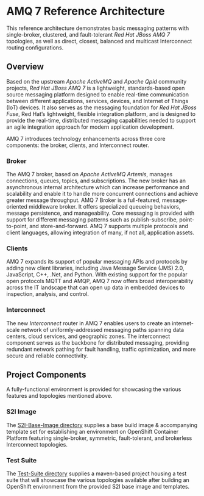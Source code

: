 # AMQ 7 Reference Architecture

This reference architecture demonstrates basic messaging patterns with single-broker, clustered, and fault-tolerant _Red Hat JBoss AMQ 7_ topologies, as well as direct, closest, balanced and 
multicast Interconnect routing configurations.

## Overview
Based on the upstream _Apache ActiveMQ_ and _Apache Qpid_ community projects, _Red Hat JBoss AMQ 7_ is a lightweight, standards-based open source messaging platform designed to enable real-time 
communication between different applications, services, devices, and Internet of Things (IoT) devices. It also serves as the messaging foundation for *Red Hat JBoss Fuse*, Red Hat’s lightweight, 
flexible integration platform, and is designed to provide the real-time, distributed messaging capabilities needed to support an agile integration approach for modern application development.

AMQ 7 introduces technology enhancements across three core components: the broker, clients, and Interconnect router.

###  Broker
The AMQ 7 broker, based on _Apache ActiveMQ Artemis_, manages connections, queues, topics, and subscriptions. The new broker has an asynchronous internal architecture which can increase 
performance and scalability and enable it to handle more concurrent connections and achieve greater message throughput. AMQ 7 Broker is a full-featured, message-oriented middleware broker. It 
offers specialized queueing behaviors, message persistence, and manageability. Core messaging is provided with support for different messaging patterns such as publish-subscribe, point-to-point, 
and store-and-forward. AMQ 7 supports multiple protocols and client languages, allowing integration of many, if not all, application assets.

###  Clients
AMQ 7 expands its support of popular messaging APIs and protocols by adding new client libraries, including Java Message Service (JMS) 2.0, JavaScript, C++, .Net, and Python. With existing 
support for the popular open protocols MQTT and AMQP, AMQ 7 now offers broad interoperability across the IT landscape that can open up data in embedded devices to inspection, analysis, and control.

### Interconnect
The new *Interconnect* router in AMQ 7 enables users to create an internet-scale network of uniformly-addressed messaging paths spanning data centers, cloud services, and geographic zones. The 
interconnect component serves as the backbone for distributed messaging, providing redundant network pathing for fault handling, traffic optimization, and more secure and reliable connectivity.

## Project Components

A fully-functional environment is provided for showcasing the various features and topologies mentioned above.

### S2I Image

The [S2I-Base-Image directory](/S2I-Base-Image) supplies a base build image & accompanying template set for establishing an environment on OpenShift Container Platform featuring single-broker, symmetric, 
fault-tolerant, and brokerless Interconnect topologies.

### Test Suite 

The [Test-Suite directory](Test-Suite) supplies a maven-based project housing a test suite that will showcase the various topologies available after building an OpenShift environment from the provided S2I 
base image and templates.